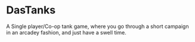 # DasTanks
A Single player/Co-op tank game, where you go through a short campaign in an arcadey fashion, and just have a swell time.
